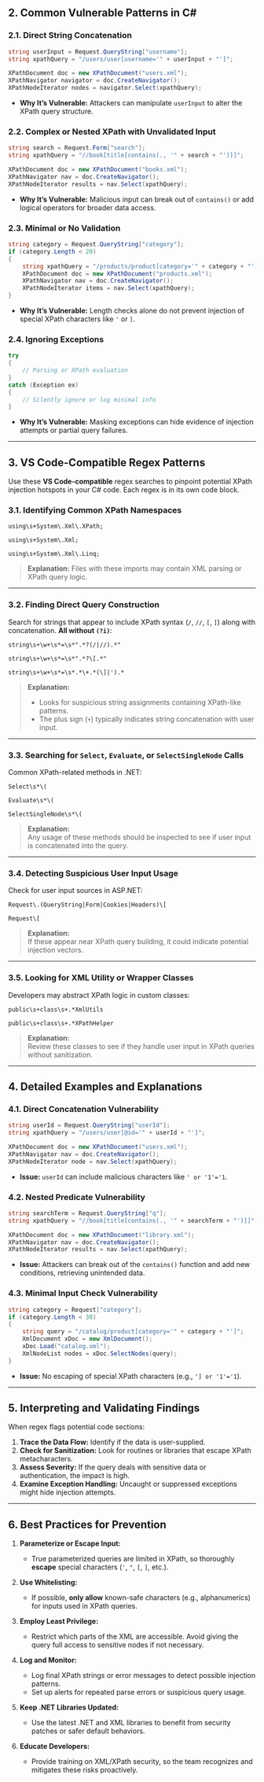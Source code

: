 ## **2. Common Vulnerable Patterns in C#**

### **2.1. Direct String Concatenation**

```csharp
string userInput = Request.QueryString["username"];
string xpathQuery = "/users/user[username='" + userInput + "']";

XPathDocument doc = new XPathDocument("users.xml");
XPathNavigator navigator = doc.CreateNavigator();
XPathNodeIterator nodes = navigator.Select(xpathQuery);
```

- **Why It’s Vulnerable:** Attackers can manipulate `userInput` to alter the XPath query structure.

### **2.2. Complex or Nested XPath with Unvalidated Input**

```csharp
string search = Request.Form["search"];
string xpathQuery = "//book[title[contains(., '" + search + "')]]";

XPathDocument doc = new XPathDocument("books.xml");
XPathNavigator nav = doc.CreateNavigator();
XPathNodeIterator results = nav.Select(xpathQuery);
```

- **Why It’s Vulnerable:** Malicious input can break out of `contains()` or add logical operators for broader data access.

### **2.3. Minimal or No Validation**

```csharp
string category = Request.QueryString["category"];
if (category.Length < 20)
{
    string xpathQuery = "/products/product[category='" + category + "']";
    XPathDocument doc = new XPathDocument("products.xml");
    XPathNavigator nav = doc.CreateNavigator();
    XPathNodeIterator items = nav.Select(xpathQuery);
}
```

- **Why It’s Vulnerable:** Length checks alone do not prevent injection of special XPath characters like `'` or `]`.

### **2.4. Ignoring Exceptions**

```csharp
try
{
    // Parsing or XPath evaluation
}
catch (Exception ex)
{
    // Silently ignore or log minimal info
}
```

- **Why It’s Vulnerable:** Masking exceptions can hide evidence of injection attempts or partial query failures.

---

## **3. VS Code-Compatible Regex Patterns**

Use these **VS Code-compatible** regex searches to pinpoint potential XPath injection hotspots in your C# code. Each regex is in its own code block.

### **3.1. Identifying Common XPath Namespaces**

```regex
using\s+System\.Xml\.XPath;
```

```regex
using\s+System\.Xml;
```

```regex
using\s+System\.Xml\.Linq;
```

> **Explanation:** Files with these imports may contain XML parsing or XPath query logic.

---

### **3.2. Finding Direct Query Construction**

Search for strings that appear to include XPath syntax (`/`, `//`, `[`, `]`) along with concatenation. **All without `(?i)`**:

```regex
string\s+\w+\s*=\s*".*?(/|//).*"
```

```regex
string\s+\w+\s*=\s*".*?\[.*"
```

```regex
string\s+\w+\s*=\s*.*\+.*(\]|').*
```

> **Explanation:**
> 
> - Looks for suspicious string assignments containing XPath-like patterns.
> - The plus sign (`+`) typically indicates string concatenation with user input.

---

### **3.3. Searching for `Select`, `Evaluate`, or `SelectSingleNode` Calls**

Common XPath-related methods in .NET:

```regex
Select\s*\(
```

```regex
Evaluate\s*\(
```

```regex
SelectSingleNode\s*\(
```

> **Explanation:**  
> Any usage of these methods should be inspected to see if user input is concatenated into the query.

---

### **3.4. Detecting Suspicious User Input Usage**

Check for user input sources in ASP.NET:

```regex
Request\.(QueryString|Form|Cookies|Headers)\[
```

```regex
Request\[
```

> **Explanation:**  
> If these appear near XPath query building, it could indicate potential injection vectors.

---

### **3.5. Looking for XML Utility or Wrapper Classes**

Developers may abstract XPath logic in custom classes:

```regex
public\s+class\s+.*XmlUtils
```

```regex
public\s+class\s+.*XPathHelper
```

> **Explanation:**  
> Review these classes to see if they handle user input in XPath queries without sanitization.

---

## **4. Detailed Examples and Explanations**

### **4.1. Direct Concatenation Vulnerability**

```csharp
string userId = Request.QueryString["userId"];
string xpathQuery = "/users/user[@id='" + userId + "']";

XPathDocument doc = new XPathDocument("users.xml");
XPathNavigator nav = doc.CreateNavigator();
XPathNodeIterator node = nav.Select(xpathQuery);
```

- **Issue:** `userId` can include malicious characters like `' or '1'='1`.

### **4.2. Nested Predicate Vulnerability**

```csharp
string searchTerm = Request.QueryString["q"];
string xpathQuery = "//book[title[contains(., '" + searchTerm + "')]]";

XPathDocument doc = new XPathDocument("library.xml");
XPathNavigator nav = doc.CreateNavigator();
XPathNodeIterator results = nav.Select(xpathQuery);
```

- **Issue:** Attackers can break out of the `contains()` function and add new conditions, retrieving unintended data.

### **4.3. Minimal Input Check Vulnerability**

```csharp
string category = Request["category"];
if (category.Length < 30)
{
    string query = "/catalog/product[category='" + category + "']";
    XmlDocument xDoc = new XmlDocument();
    xDoc.Load("catalog.xml");
    XmlNodeList nodes = xDoc.SelectNodes(query);
}
```

- **Issue:** No escaping of special XPath characters (e.g., `'] or '1'='1`).

---

## **5. Interpreting and Validating Findings**

When regex flags potential code sections:

1. **Trace the Data Flow:** Identify if the data is user-supplied.
2. **Check for Sanitization:** Look for routines or libraries that escape XPath metacharacters.
3. **Assess Severity:** If the query deals with sensitive data or authentication, the impact is high.
4. **Examine Exception Handling:** Uncaught or suppressed exceptions might hide injection attempts.

---

## **6. Best Practices for Prevention**

1. **Parameterize or Escape Input:**
    
    - True parameterized queries are limited in XPath, so thoroughly **escape** special characters (`'`, `"`, `[`, `]`, etc.).
2. **Use Whitelisting:**
    
    - If possible, **only allow** known-safe characters (e.g., alphanumerics) for inputs used in XPath queries.
3. **Employ Least Privilege:**
    
    - Restrict which parts of the XML are accessible. Avoid giving the query full access to sensitive nodes if not necessary.
4. **Log and Monitor:**
    
    - Log final XPath strings or error messages to detect possible injection patterns.
    - Set up alerts for repeated parse errors or suspicious query usage.
5. **Keep .NET Libraries Updated:**
    
    - Use the latest .NET and XML libraries to benefit from security patches or safer default behaviors.
6. **Educate Developers:**
    
    - Provide training on XML/XPath security, so the team recognizes and mitigates these risks proactively.